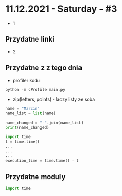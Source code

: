 # 11.12.2021 - Saturday - #3
- 1

## Przydatne linki
- 2

## Przydatne z z tego dnia
- profiler kodu
```python
python -m cProfile main.py 
```
- zip(letters, points) - laczy listy ze soba

```python
name = "Marcin"
name_list = list(name)

name_changed = "-".join(name_list)
print(name_changed)
```

```python
import time
t = time.time()
...
...
...
execution_time = time.time() - t
```


## Przydatne moduly
```python
import time
```